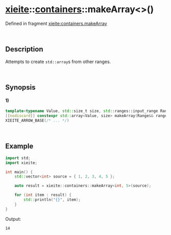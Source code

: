 # [xieite](../../xieite.md)\:\:[containers](../../containers.md)\:\:makeArray\<\>\(\)
Defined in fragment [xieite:containers.makeArray](../../../src/containers/make_array.cpp)

&nbsp;

## Description
Attempts to create `std::array`s from other ranges.

&nbsp;

## Synopsis
#### 1)
```cpp
template<typename Value, std::size_t size, std::ranges::input_range Range, xieite::concepts::Invocable<Value(std::ranges::range_common_reference_t<Range>)> Functor = decltype(XIEITE_LIFT_PREFIX_CAPTURE(, static_cast<Value>))>
[[nodiscard]] constexpr std::array<Value, size> makeArray(Range&& range, Functor&& converter = Functor())
XIEITE_ARROW_BASE(/* ... */)
```

&nbsp;

## Example
```cpp
import std;
import xieite;

int main() {
    std::vector<int> source = { 1, 2, 3, 4, 5 };

    auto result = xieite::containers::makeArray<int, 5>(source);

    for (int item : result) {
        std::println("{}", item);
    }
}
```
Output:
```
14
```
